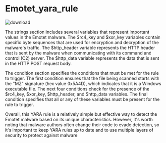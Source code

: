 # Emotet_yara_rule
![download](https://user-images.githubusercontent.com/76062472/230699987-2a23077e-9be2-4c8e-a385-59856510dc63.png)

The strings section includes several variables that represent important values in the Emotet malware. The $rc4_key and $xor_key variables contain specific byte sequences that are used for encryption and decryption of the malware's traffic. The $http_header variable represents the HTTP header that is sent by the malware when communicating with its command and control (C2) server. The $http_data variable represents the data that is sent in the HTTP POST request body.

The condition section specifies the conditions that must be met for the rule to trigger. The first condition ensures that the file being scanned starts with the "MZ" signature (hex value 0x5A4D), which indicates that it is a Windows executable file. The next four conditions check for the presence of the $rc4_key, $xor_key, $http_header, and $http_data variables. The final condition specifies that all or any of these variables must be present for the rule to trigger.

Overall, this YARA rule is a relatively simple but effective way to detect the Emotet malware based on its unique characteristics. However, it's worth noting that malware authors often change their code to evade detection, so it's important to keep YARA rules up to date and to use multiple layers of security to protect against malware
